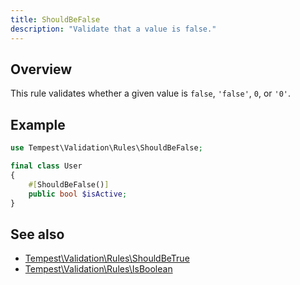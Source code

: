 ```yaml
---
title: ShouldBeFalse
description: "Validate that a value is false."
---
```


## Overview

This rule validates whether a given value is `false`, `'false'`, `0`, or `'0'`.

## Example

```php
use Tempest\Validation\Rules\ShouldBeFalse;

final class User
{
    #[ShouldBeFalse()]
    public bool $isActive;
}
```

## See also

- [Tempest\Validation\Rules\ShouldBeTrue](41-should-be-true.md)
- [Tempest\Validation\Rules\IsBoolean](22-is-boolean.md)
